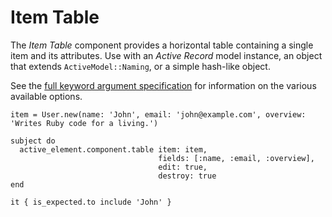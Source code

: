 # Item Table

The _Item Table_ component provides a horizontal table containing a single item and its attributes. Use with an _Active Record_ model instance, an object that extends `ActiveModel::Naming`, or a simple hash-like object.

See the [full keyword argument specification](options.html) for information on the various available options.

```rspec:html
item = User.new(name: 'John', email: 'john@example.com', overview: 'Writes Ruby code for a living.')

subject do
  active_element.component.table item: item,
                                 fields: [:name, :email, :overview],
                                 edit: true,
                                 destroy: true
end

it { is_expected.to include 'John' }
```
